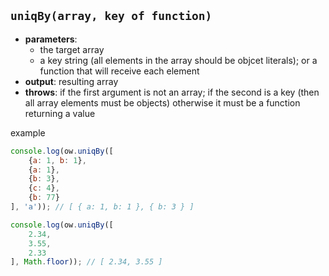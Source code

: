 ## `uniqBy(array, key of function)`  
- **parameters**:
    - the target array
    - a key string (all elements in the array should be objcet literals); or a function that will receive each element
- **output**: resulting array
- **throws**: if the first argument is not an array; if the second is a key (then all array elements must be objects) otherwise it must be a function returning a value

example

``` js  
console.log(ow.uniqBy([
    {a: 1, b: 1},
    {a: 1},
    {b: 3},
    {c: 4},
    {b: 77}
], 'a')); // [ { a: 1, b: 1 }, { b: 3 } ]

console.log(ow.uniqBy([
    2.34,
    3.55,
    2.33
], Math.floor)); // [ 2.34, 3.55 ]

```
